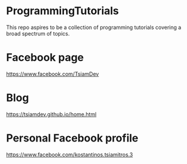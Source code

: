 # ProgrammingTutorials
This repo aspires to be a collection of programming tutorials covering a broad spectrum of topics.

# Facebook page
https://www.facebook.com/TsiamDev

# Blog
https://tsiamdev.github.io/home.html

# Personal Facebook profile
https://www.facebook.com/kostantinos.tsiamitros.3
